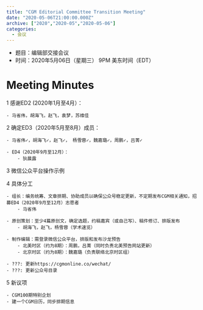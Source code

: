 ```yaml
---
title: "CGM Editorial Committee Transition Meeting"
date: "2020-05-06T21:00:00.000Z"
archive: ["2020","2020-05","2020-05-06"]
categories:
  - 会议
---
```


- 题目：编辑部交接会议
- 时间：2020年5月06日（星期三） 9PM 美东时间（EDT）

# Meeting Minutes

1 感谢ED2 (2020年1月至4月）：

    - 马省伟，胡海飞，赵飞，袁梦，苏维佳

2 确定ED3（2020年5月至8月）成员：

	- 马省伟✓，胡海飞✓，赵飞✓， 杨雪蓉✓，魏嘉璐✓，周鹏✓，吕菁✓

	- ED4（2020年9月至12月）：
        - 狄晨露
	
3 微信公众平台操作示例


4 具体分工

    - 组长：编务统筹、文章排期、协助成员以确保公众号稳定更新，不定期发布CGM相关通知，招募ED4（2020年9月至12月）志愿者
		- 马省伟	

    - 原创策划：至少4篇原创文，确定选题，约稿嘉宾（或自己写）、稿件修订、排版发布
        - 胡海飞，赵飞，杨雪蓉（学术速览）

    - 制作编辑：需登录微信公众平台，排版和发布沙龙预告
	    - 北美时区（约为8期）：周鹏，吕菁（同时负责北美预告网站更新）
	    - 北京时区（约为8期）：魏嘉璐（负责联络北京时区组）

    - ???: 更新https://cgmonline.co/wechat/
    - ???: 更新公众号目录

5 新议项

    - CGM100期特别企划
    - 建一个CGM日历，同步排期信息





